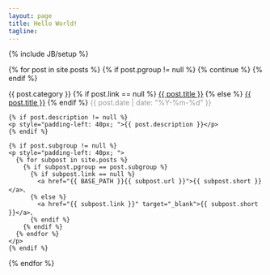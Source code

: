 ```yaml
---
layout: page
title: Hello World!
tagline: 
---
```

{% include JB/setup %}

{% for post in site.posts %}
  {% if post.pgroup != null %}
    {% continue %}
  {% endif %}

  <p>
    <span>{{ post.category }}</span>
    {% if post.link == null %}
      <a href="{{ BASE_PATH }}{{ post.url }}">{{ post.title }}</a>
    {% else %}
      <a href="{{ post.link }}" target="_blank">{{ post.title }}</a>
    {% endif %}
    <span style="color: #999;">{{ post.date | date: "%Y-%m-%d" }}</span>

    {% if post.description != null %}
    <p style="padding-left: 40px; ">{{ post.description }}</p>
    {% endif %}

    {% if post.subgroup != null %}
    <p style="padding-left: 40px; ">
      {% for subpost in site.posts %}
        {% if subpost.pgroup == post.subgroup %}
          {% if subpost.link == null %}
            <a href="{{ BASE_PATH }}{{ subpost.url }}">{{ subpost.short }}</a>、
          {% else %}
            <a href="{{ subpost.link }}" target="_blank">{{ subpost.short }}</a>、
          {% endif %}
        {% endif %}
      {% endfor %}
    </p>
    {% endif %}
  </p>
{% endfor %}

